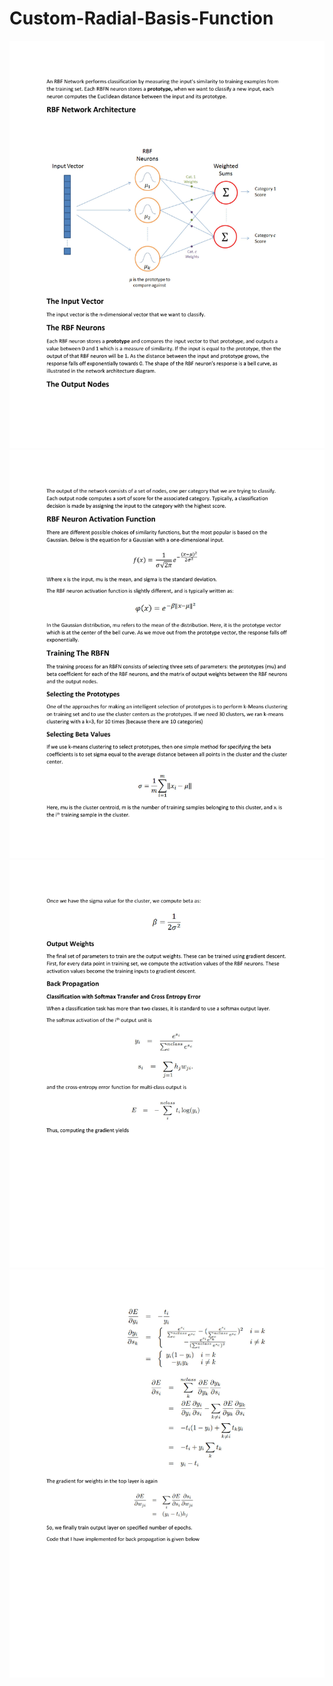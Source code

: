 # Custom-Radial-Basis-Function
![](https://github.com/hahmadraza/Custom-Radial-Basis-Function/blob/master/Images/0001.jpg)
![](https://github.com/hahmadraza/Custom-Radial-Basis-Function/blob/master/Images/0002.jpg)
![](https://github.com/hahmadraza/Custom-Radial-Basis-Function/blob/master/Images/0003.jpg)
![](https://github.com/hahmadraza/Custom-Radial-Basis-Function/blob/master/Images/0004.jpg)
